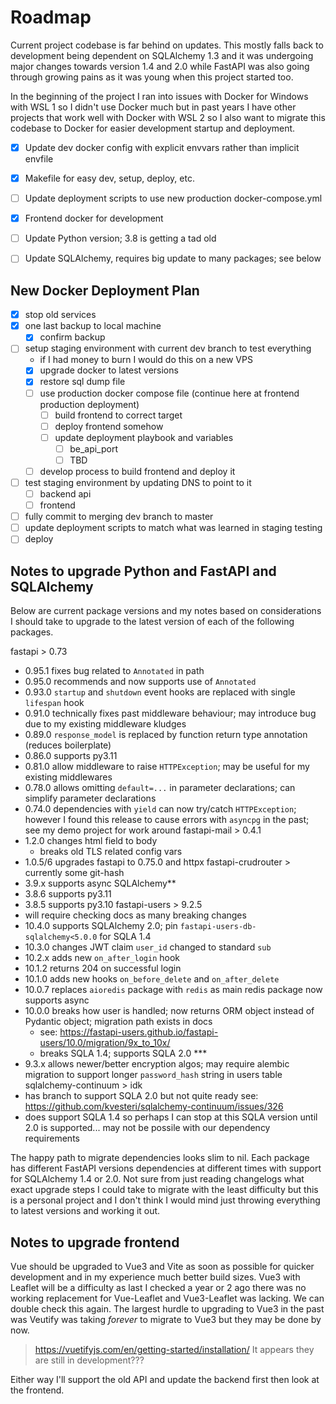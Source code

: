 # Roadmap

Current project codebase is far behind on updates.
This mostly falls back to development being dependent on SQLAlchemy 1.3 and it was undergoing major changes towards version 1.4 and 2.0 while FastAPI was also going through growing pains as it was young when this project started too.

In the beginning of the project I ran into issues with Docker for Windows with WSL 1 so I didn't use Docker much but in past years I have other projects that work well with Docker with WSL 2 so I also want to migrate this codebase to Docker for easier development startup and deployment.

- [x] Update dev docker config with explicit envvars rather than implicit envfile
- [x] Makefile for easy dev, setup, deploy, etc.
- [ ] Update deployment scripts to use new production docker-compose.yml

- [x] Frontend docker for development
- [ ] Update Python version; 3.8 is getting a tad old
- [ ] Update SQLAlchemy, requires big update to many packages; see below


## New Docker Deployment Plan

- [x] stop old services
- [x] one last backup to local machine
  - [x] confirm backup
- [ ] setup staging environment with current dev branch to test everything
  - if I had money to burn I would do this on a new VPS
  - [x] upgrade docker to latest versions
  - [x] restore sql dump file
  - [ ] use production docker compose file (continue here at frontend production deployment)
    - [ ] build frontend to correct target
    - [ ] deploy frontend somehow
    - [ ] update deployment playbook and variables
      - [ ] be_api_port
      - [ ] TBD
  - [ ] develop process to build frontend and deploy it
- [ ] test staging environment by updating DNS to point to it
  - [ ] backend api
  - [ ] frontend
- [ ] fully commit to merging dev branch to master
- [ ] update deployment scripts to match what was learned in staging testing
- [ ] deploy

## Notes to upgrade Python and FastAPI and SQLAlchemy

Below are current package versions and my notes based on considerations I should take to upgrade to the latest version of each of the following packages.

fastapi > 0.73
 - 0.95.1 fixes bug related to `Annotated` in path
 - 0.95.0 recommends and now supports use of `Annotated`
 - 0.93.0 `startup` and `shutdown` event hooks are replaced with single `lifespan` hook
 - 0.91.0 technically fixes past middleware behaviour; may introduce bug due to my existing middleware kludges 
 - 0.89.0 `response_model` is replaced by function return type annotation (reduces boilerplate)
 - 0.86.0 supports py3.11
 - 0.81.0 allow middleware to raise `HTTPException`; may be useful for my existing middlewares
 - 0.78.0 allows omitting `default=...` in parameter declarations; can simplify parameter declarations
 - 0.74.0 dependencies with `yield` can now try/catch `HTTPException`; however I found this release to cause errors with `asyncpg` in the past; see my demo project for work around
fastapi-mail > 0.4.1
 - 1.2.0 changes html field to body
   - breaks old TLS related config vars
 - 1.0.5/6 upgrades fastapi to 0.75.0 and httpx
fastapi-crudrouter > currently some git-hash
 - 3.9.x supports async SQLAlchemy**
 - 3.8.6 supports py3.11
 - 3.8.5 supports py3.10
fastapi-users > 9.2.5
 - will require checking docs as many breaking changes
 - 10.4.0 supports SQLAlchemy 2.0; pin `fastapi-users-db-sqlalchemy<5.0.0` for SQLA 1.4
 - 10.3.0 changes JWT claim `user_id` changed to standard `sub`
 - 10.2.x adds new `on_after_login` hook
 - 10.1.2 returns 204 on successful login
 - 10.1.0 adds new hooks `on_before_delete` and `on_after_delete`
 - 10.0.7 replaces `aioredis` package with `redis` as main redis package now supports async
 - 10.0.0 breaks how user is handled; now returns ORM object instead of Pydantic object; migration path exists in docs
   - see: https://fastapi-users.github.io/fastapi-users/10.0/migration/9x_to_10x/
   - breaks SQLA 1.4; supports SQLA 2.0 ***
 - 9.3.x allows newer/better encryption algos; may require alembic migration to support longer `password_hash` string in users table
sqlalchemy-continuum > idk
 - has branch to support SQLA 2.0 but not quite ready see: https://github.com/kvesteri/sqlalchemy-continuum/issues/326
 - does support SQLA 1.4 so perhaps I can stop at this SQLA version until 2.0 is supported... may not be possile with our dependency requirements

The happy path to migrate dependencies looks slim to nil. Each package has different FastAPI versions dependencies at different times with support for SQLAlchemy 1.4 or 2.0.
Not sure from just reading changelogs what exact upgrade steps I could take to migrate with the least difficulty but this is a personal project and I don't think I would mind just throwing everything to latest versions and working it out.

## Notes to upgrade frontend

Vue should be upgraded to Vue3 and Vite as soon as possible for quicker development and in my experience much better build sizes.
Vue3 with Leaflet will be a difficulty as last I checked a year or 2 ago there was no working replacement for Vue-Leaflet and Vue3-Leaflet was lacking.
We can double check this again.
The largest hurdle to upgrading to Vue3 in the past was Veutify was taking *forever* to migrate to Vue3 but they may be done by now.

> https://vuetifyjs.com/en/getting-started/installation/
> It appears they are still in development???

Either way I'll support the old API and update the backend first then look at the frontend.